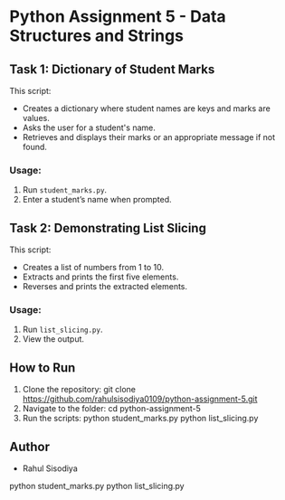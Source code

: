 # Python Assignment 5 - Data Structures and Strings

## Task 1: Dictionary of Student Marks
This script:
- Creates a dictionary where student names are keys and marks are values.
- Asks the user for a student's name.
- Retrieves and displays their marks or an appropriate message if not found.

### Usage:
1. Run `student_marks.py`.
2. Enter a student’s name when prompted.

## Task 2: Demonstrating List Slicing
This script:
- Creates a list of numbers from 1 to 10.
- Extracts and prints the first five elements.
- Reverses and prints the extracted elements.

### Usage:
1. Run `list_slicing.py`.
2. View the output.

## How to Run
1. Clone the repository:
git clone https://github.com/rahulsisodiya0109/python-assignment-5.git
2. Navigate to the folder:
cd python-assignment-5
3. Run the scripts:
python student_marks.py python list_slicing.py

## Author
- Rahul Sisodiya

python student_marks.py python list_slicing.py
